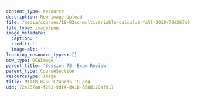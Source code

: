 ```yaml
---
content_type: resource
description: New image Upload
file: /media/courses/18-02sc-multivariable-calculus-fall-2010/72e267a0f2939df4d41b658d170a7917_MIT18_02SC_L24Brds_19.png
file_type: image/png
image_metadata:
  caption: ''
  credit: ''
  image-alt: ''
learning_resource_types: []
ocw_type: OCWImage
parent_title: 'Session 73: Exam Review'
parent_type: CourseSection
resourcetype: Image
title: MIT18_02SC_L24Brds_19.png
uid: 72e267a0-f293-9df4-d41b-658d170a7917
---
```


